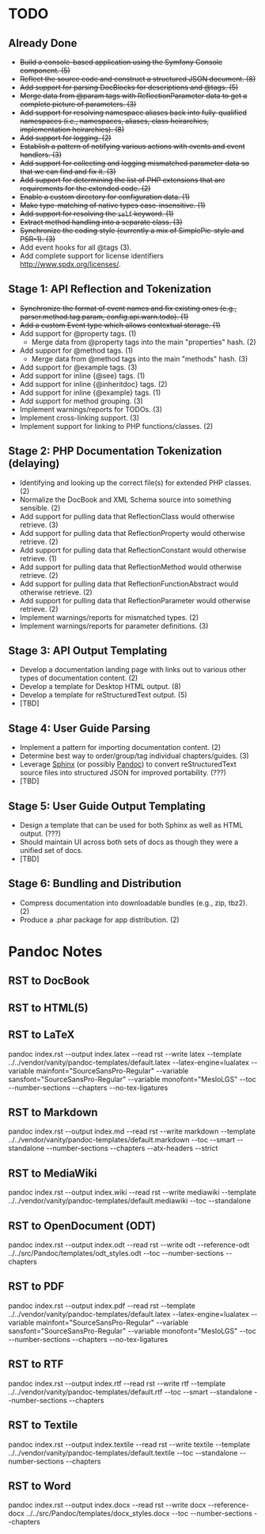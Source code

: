 # TODO

## Already Done

* ~~Build a console-based application using the Symfony Console component. (5)~~
* ~~Reflect the source code and construct a structured JSON document. (8)~~
* ~~Add support for parsing DocBlocks for descriptions and @tags. (5)~~
* ~~Merge data from @param tags with ReflectionParameter data to get a complete picture of parameters. (3)~~
* ~~Add support for resolving namespace aliases back into fully-qualified namespaces (i.e., namespaces, aliases, class heirarchies, implementation heirarchies). (8)~~
* ~~Add support for logging. (2)~~
* ~~Establish a pattern of notifying various actions with events and event handlers. (3)~~
* ~~Add support for collecting and logging mismatched parameter data so that we can find and fix it. (3)~~
* ~~Add support for determining the list of PHP extensions that are requirements for the extended code. (2)~~
* ~~Enable a custom directory for configuration data. (1)~~
* ~~Make type-matching of native types case-insensitive. (1)~~
* ~~Add support for resolving the `self` keyword. (1)~~
* ~~Extract method handling into a separate class. (3)~~
* ~~Synchronize the coding style (currently a mix of SimplePie-style and PSR-1). (3)~~
* Add event hooks for all @tags (3).
* Add complete support for license identifiers <http://www.spdx.org/licenses/>.

## Stage 1: API Reflection and Tokenization

* ~~Synchronize the format of event names and fix existing ones (e.g., parser.method.tag.param, config.api.warn.todo). (1)~~
* ~~Add a custom Event type which allows contextual storage. (1)~~
* Add support for @property tags. (1)
	* Merge data from @property tags into the main "properties" hash. (2)
* Add support for @method tags. (1)
	* Merge data from @method tags into the main "methods" hash. (3)
* Add support for @example tags. (3)
* Add support for inline {@see} tags. (1)
* Add support for inline {@inheritdoc} tags. (2)
* Add support for inline {@example} tags. (1)
* Add support for method grouping. (3)
* Implement warnings/reports for TODOs. (3)
* Implement cross-linking support. (3)
* Implement support for linking to PHP functions/classes. (2)


## Stage 2: PHP Documentation Tokenization (delaying)

* Identifying and looking up the correct file(s) for extended PHP classes. (2)
* Normalize the DocBook and XML Schema source into something sensible. (2)
* Add support for pulling data that ReflectionClass would otherwise retrieve. (3)
* Add support for pulling data that ReflectionProperty would otherwise retrieve. (2)
* Add support for pulling data that ReflectionConstant would otherwise retrieve. (1)
* Add support for pulling data that ReflectionMethod would otherwise retrieve. (2)
* Add support for pulling data that ReflectionFunctionAbstract would otherwise retrieve. (2)
* Add support for pulling data that ReflectionParameter would otherwise retrieve. (2)
* Implement warnings/reports for mismatched types. (2)
* Implement warnings/reports for parameter definitions. (3)


## Stage 3: API Output Templating

* Develop a documentation landing page with links out to various other types of documentation content. (2)
* Develop a template for Desktop HTML output. (8)
* Develop a template for reStructuredText output. (5)
* [TBD]


## Stage 4: User Guide Parsing

* Implement a pattern for importing documentation content. (2)
* Determine best way to order/group/tag individual chapters/guides. (3)
* Leverage [Sphinx](http://sphinx.pocoo.org) (or possibly [Pandoc](http://johnmacfarlane.net/pandoc/)) to convert reStructuredText source files into structured JSON for improved portability. (???)
* [TBD]


## Stage 5: User Guide Output Templating

* Design a template that can be used for both Sphinx as well as HTML output. (???)
* Should maintain UI across both sets of docs as though they were a unified set of docs.
* [TBD]


## Stage 6: Bundling and Distribution

* Compress documentation into downloadable bundles (e.g., zip, tbz2). (2)
* Produce a .phar package for app distribution. (2)


# Pandoc Notes
## RST to DocBook

## RST to HTML(5)

## RST to LaTeX
pandoc index.rst --output index.latex --read rst --write latex --template ../../vendor/vanity/pandoc-templates/default.latex --latex-engine=lualatex --variable mainfont="SourceSansPro-Regular" --variable sansfont="SourceSansPro-Regular" --variable monofont="MesloLGS" --toc --number-sections --chapters --no-tex-ligatures

## RST to Markdown
pandoc index.rst --output index.md --read rst --write markdown --template ../../vendor/vanity/pandoc-templates/default.markdown --toc --smart --standalone --number-sections --chapters --atx-headers --strict

## RST to MediaWiki
pandoc index.rst --output index.wiki --read rst --write mediawiki --template ../../vendor/vanity/pandoc-templates/default.mediawiki --toc --standalone

## RST to OpenDocument (ODT)
pandoc index.rst --output index.odt --read rst --write odt  --reference-odt ../../src/Pandoc/templates/odt_styles.odt --toc --number-sections --chapters

## RST to PDF
pandoc index.rst --output index.pdf --read rst --template ../../vendor/vanity/pandoc-templates/default.latex --latex-engine=lualatex --variable mainfont="SourceSansPro-Regular" --variable sansfont="SourceSansPro-Regular" --variable monofont="MesloLGS" --toc --number-sections --chapters --no-tex-ligatures

## RST to RTF
pandoc index.rst --output index.rtf --read rst --write rtf --template ../../vendor/vanity/pandoc-templates/default.rtf --toc --smart --standalone --number-sections --chapters

## RST to Textile
pandoc index.rst --output index.textile --read rst --write textile --template ../../vendor/vanity/pandoc-templates/default.textile --toc --standalone --number-sections --chapters

## RST to Word
pandoc index.rst --output index.docx --read rst --write docx  --reference-docx ../../src/Pandoc/templates/docx_styles.docx --toc --number-sections --chapters
